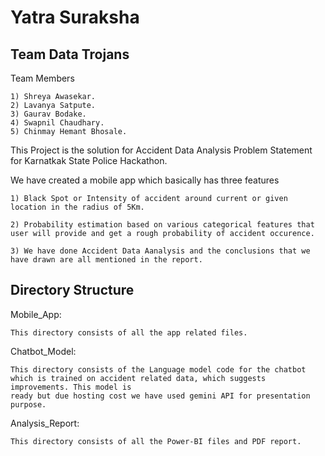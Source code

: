 # Yatra Suraksha
## Team Data Trojans

Team Members

    1) Shreya Awasekar.
    2) Lavanya Satpute.
    3) Gaurav Bodake.
    4) Swapnil Chaudhary.
    5) Chinmay Hemant Bhosale.

This Project is the solution for Accident Data Analysis Problem Statement for Karnatkak State Police Hackathon.

We have created a mobile app which basically has three features

    1) Black Spot or Intensity of accident around current or given location in the radius of 5Km.

    2) Probability estimation based on various categorical features that user will provide and get a rough probability of accident occurence.

    3) We have done Accident Data Aanalysis and the conclusions that we have drawn are all mentioned in the report.

## Directory Structure

Mobile_App:
    
    This directory consists of all the app related files.

Chatbot_Model:
    
    This directory consists of the Language model code for the chatbot which is trained on accident related data, which suggests improvements. This model is 
    ready but due hosting cost we have used gemini API for presentation purpose.

Analysis_Report:

    This directory consists of all the Power-BI files and PDF report.

